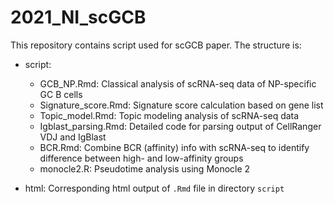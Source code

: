 # 2021_NI_scGCB
This repository contains script used for scGCB paper. The structure is:  
* script:  
    * GCB_NP.Rmd: Classical analysis of scRNA-seq data of NP-specific GC B cells  
    * Signature_score.Rmd: Signature score calculation based on gene list  
    * Topic_model.Rmd: Topic modeling analysis of scRNA-seq data  
    * Igblast_parsing.Rmd: Detailed code for parsing output of CellRanger VDJ and IgBlast  
    * BCR.Rmd: Combine BCR (affinity) info with scRNA-seq to identify difference between high- and low-affinity groups  
    * monocle2.R: Pseudotime analysis using Monocle 2

* html: Corresponding html output of `.Rmd` file in directory `script` 
